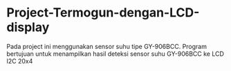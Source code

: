 # Project-Termogun-dengan-LCD-display
Pada project ini menggunakan sensor suhu tipe GY-906BCC. Program bertujuan untuk menampilkan hasil deteksi sensor suhu GY-906BCC ke LCD I2C 20x4

